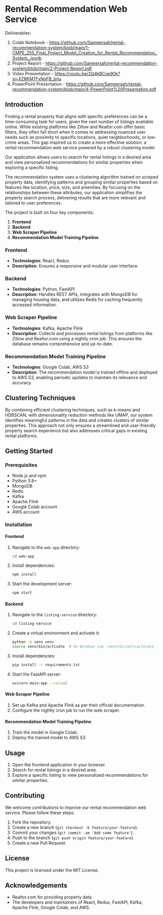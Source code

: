 # Rental Recommendation Web Service

Deliverables:
1. Colab Notebook - https://github.com/Sameersah/rental-recommendation-system/blob/main/1-CMPE_255_Final_Project_Model_Creation_for_Rental_Recommendation_System_.ipynb
2. Project Report - https://github.com/Sameersah/rental-recommendation-system/blob/main/2-Project-Report.pdf 
3. Video Presentation - https://youtu.be/2Q4kBCoe90k?si=XZRKM7FxNoFB_bnu
4. PowerPoint Presentation - https://github.com/Sameersah/rental-recommendation-system/blob/main/4-PowerPoint%20Presentation.pdf

## Introduction
Finding a rental property that aligns with specific preferences can be a time-consuming task for users, given the vast number of listings available online. While existing platforms like Zillow and Realtor.com offer basic filters, they often fall short when it comes to addressing nuanced user needs such as proximity to specific locations, quiet neighborhoods, or low-crime areas. This gap inspired us to create a more effective solution: a rental recommendation web service powered by a robust clustering model.

Our application allows users to search for rental listings in a desired area and view personalized recommendations for similar properties when exploring a specific listing.

The recommendation system uses a clustering algorithm trained on scraped property data, identifying patterns and grouping similar properties based on features like location, price, size, and amenities. By focusing on the relationships between these attributes, our application simplifies the property search process, delivering results that are more relevant and tailored to user preferences.


The project is built on four key components:
1. **Frontend**
2. **Backend**
3. **Web Scraper Pipeline**
4. **Recommendation Model Training Pipeline**

### Frontend
- **Technologies**: React, Redux
- **Description**: Ensures a responsive and modular user interface.

### Backend
- **Technologies**: Python, FastAPI
- **Description**: Handles REST APIs, integrates with MongoDB for managing housing data, and utilizes Redis for caching frequently accessed information.

### Web Scraper Pipeline
- **Technologies**: Kafka, Apache Flink
- **Description**: Collects and processes rental listings from platforms like Zillow and Realtor.com using a nightly cron job. This ensures the database remains comprehensive and up-to-date.

### Recommendation Model Training Pipeline
- **Technologies**: Google Colab, AWS S3
- **Description**: The recommendation model is trained offline and deployed to AWS S3, enabling periodic updates to maintain its relevance and accuracy.

## Clustering Techniques
By combining efficient clustering techniques, such as k-means and HDBSCAN, with dimensionality reduction methods like UMAP, our system identifies meaningful patterns in the data and creates clusters of similar properties. This approach not only ensures a streamlined and user-friendly property search experience but also addresses critical gaps in existing rental platforms.

## Getting Started

### Prerequisites
- Node.js and npm
- Python 3.8+
- MongoDB
- Redis
- Kafka
- Apache Flink
- Google Colab account
- AWS account

### Installation

#### Frontend
1. Navigate to the `web-app` directory:
    ```sh
    cd web-app
    ```
2. Install dependencies:
    ```sh
    npm install
    ```
3. Start the development server:
    ```sh
    npm start
    ```

#### Backend
1. Navigate to the `listing-service` directory:
    ```sh
    cd listing-service
    ```
2. Create a virtual environment and activate it:
    ```sh
    python -m venv venv
    source venv/bin/activate  # On Windows use `venv\Scripts\activate`
    ```
3. Install dependencies:
    ```sh
    pip install -r requirements.txt
    ```
4. Start the FastAPI server:
    ```sh
    uvicorn main:app --reload
    ```

#### Web Scraper Pipeline
1. Set up Kafka and Apache Flink as per their official documentation.
2. Configure the nightly cron job to run the web scraper.

#### Recommendation Model Training Pipeline
1. Train the model in Google Colab.
2. Deploy the trained model to AWS S3.

## Usage
1. Open the frontend application in your browser.
2. Search for rental listings in a desired area.
3. Explore a specific listing to view personalized recommendations for similar properties.

## Contributing
We welcome contributions to improve our rental recommendation web service. Please follow these steps:
1. Fork the repository.
2. Create a new branch (`git checkout -b feature/your-feature`).
3. Commit your changes (`git commit -am 'Add some feature'`).
4. Push to the branch (`git push origin feature/your-feature`).
5. Create a new Pull Request.

## License
This project is licensed under the MIT License.

## Acknowledgements
- Realtor.com for providing property data.
- The developers and maintainers of React, Redux, FastAPI, Kafka, Apache Flink, Google Colab, and AWS.
